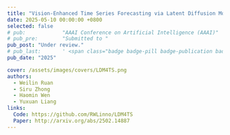 ```yaml
---
title: "Vision-Enhanced Time Series Forecasting via Latent Diffusion Models"
date: 2025-05-10 00:00:00 +0800
selected: false
# pub:            "AAAI Conference on Artificial Intelligence (AAAI)"
# pub_pre:        "Submitted to "
pub_post: "Under review."
# pub_last:       ' <span class="badge badge-pill badge-publication badge-success">Spotlight</span>'
pub_date: "2025"

cover: /assets/images/covers/LDM4TS.png
authors:
  - Weilin Ruan
  - Siru Zhong
  - Haomin Wen
  - Yuxuan Liang
links:
  Code: https://github.com/RWLinno/LDM4TS
  Paper: http://arxiv.org/abs/2502.14887
---
```

